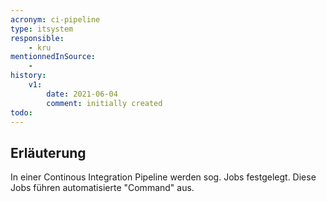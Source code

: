 ```yaml
---
acronym: ci-pipeline
type: itsystem 
responsible:
    - kru
mentionnedInSource: 
    - 
history:
    v1:
        date: 2021-06-04
        comment: initially created
todo:
---
```


## Erläuterung

In einer Continous Integration Pipeline werden sog. Jobs festgelegt. Diese Jobs führen automatisierte "Command" aus. 